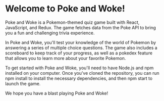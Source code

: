 # Welcome to Poke and Woke!

Poke and Woke is a Pokemon-themed quiz game built with React, JavaScript, and Redux. The game fetches data from the Poke API to bring you a fun and challenging trivia experience.

In Poke and Woke, you'll test your knowledge of the world of Pokemon by answering a series of multiple choice questions. The game also includes a scoreboard to keep track of your progress, as well as a pokedex feature that allows you to learn more about your favorite Pokemon.

To get started with Poke and Woke, you'll need to have Node.js and npm installed on your computer. Once you've cloned the repository, you can run npm install to install the necessary dependencies, and then npm start to launch the game.

We hope you have a blast playing Poke and Woke!
